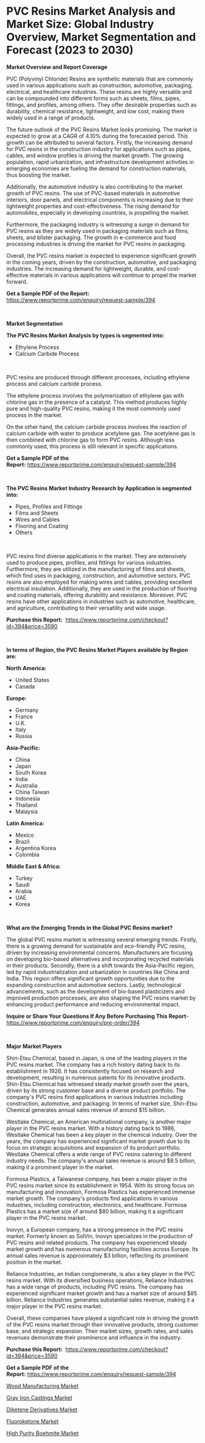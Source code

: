 <p><h1>PVC Resins Market Analysis and Market Size: Global Industry Overview, Market Segmentation and Forecast (2023 to 2030)</h1></p><p><strong>Market Overview and Report Coverage</strong></p>
<p><p>PVC (Polyvinyl Chloride) Resins are synthetic materials that are commonly used in various applications such as construction, automotive, packaging, electrical, and healthcare industries. These resins are highly versatile and can be compounded into different forms such as sheets, films, pipes, fittings, and profiles, among others. They offer desirable properties such as durability, chemical resistance, lightweight, and low cost, making them widely used in a range of products.</p><p>The future outlook of the PVC Resins Market looks promising. The market is expected to grow at a CAGR of 4.10% during the forecasted period. This growth can be attributed to several factors. Firstly, the increasing demand for PVC resins in the construction industry for applications such as pipes, cables, and window profiles is driving the market growth. The growing population, rapid urbanization, and infrastructure development activities in emerging economies are fueling the demand for construction materials, thus boosting the market.</p><p>Additionally, the automotive industry is also contributing to the market growth of PVC resins. The use of PVC-based materials in automotive interiors, door panels, and electrical components is increasing due to their lightweight properties and cost-effectiveness. The rising demand for automobiles, especially in developing countries, is propelling the market.</p><p>Furthermore, the packaging industry is witnessing a surge in demand for PVC resins as they are widely used in packaging materials such as films, sheets, and blister packaging. The growth in e-commerce and food processing industries is driving the market for PVC resins in packaging.</p><p>Overall, the PVC resins market is expected to experience significant growth in the coming years, driven by the construction, automotive, and packaging industries. The increasing demand for lightweight, durable, and cost-effective materials in various applications will continue to propel the market forward.</p></p>
<p><strong>Get a Sample PDF of the Report:</strong> <a href="https://www.reportprime.com/enquiry/request-sample/394">https://www.reportprime.com/enquiry/request-sample/394</a></p>
<p>&nbsp;</p>
<p><strong>Market Segmentation</strong></p>
<p><strong>The PVC Resins Market Analysis by types is segmented into:</strong></p>
<p><ul><li>Ethylene Process</li><li>Calcium Carbide Process</li></ul></p>
<p>&nbsp;</p>
<p><p>PVC resins are produced through different processes, including ethylene process and calcium carbide process. </p><p>The ethylene process involves the polymerization of ethylene gas with chlorine gas in the presence of a catalyst. This method produces highly pure and high-quality PVC resins, making it the most commonly used process in the market.</p><p>On the other hand, the calcium carbide process involves the reaction of calcium carbide with water to produce acetylene gas. The acetylene gas is then combined with chlorine gas to form PVC resins. Although less commonly used, this process is still relevant in specific applications.</p></p>
<p><strong>Get a Sample PDF of the Report:</strong>&nbsp;<a href="https://www.reportprime.com/enquiry/request-sample/394">https://www.reportprime.com/enquiry/request-sample/394</a></p>
<p>&nbsp;</p>
<p><strong>The PVC Resins Market Industry Research by Application is segmented into:</strong></p>
<p><ul><li>Pipes, Profiles and Fittings</li><li>Films and Sheets</li><li>Wires and Cables</li><li>Flooring and Coating</li><li>Others</li></ul></p>
<p>&nbsp;</p>
<p><p>PVC resins find diverse applications in the market. They are extensively used to produce pipes, profiles, and fittings for various industries. Furthermore, they are utilized in the manufacturing of films and sheets, which find uses in packaging, construction, and automotive sectors. PVC resins are also employed for making wires and cables, providing excellent electrical insulation. Additionally, they are used in the production of flooring and coating materials, offering durability and resistance. Moreover, PVC resins have other applications in industries such as automotive, healthcare, and agriculture, contributing to their versatility and wide usage.</p></p>
<p><strong>Purchase this Report:</strong>&nbsp; <a href="https://www.reportprime.com/checkout?id=394&price=3590">https://www.reportprime.com/checkout?id=394&price=3590</a></p>
<p>&nbsp;</p>
<p><strong>In terms of Region, the PVC Resins Market Players available by Region are:</strong></p>
<p>
    <p> <strong> North America: </strong>
        <ul>
            <li>United States</li>
            <li>Canada</li>
        </ul>
        </p> 
    <p> <strong> Europe: </strong>
        <ul>
            <li>Germany</li>
            <li>France</li>
            <li>U.K.</li>
            <li>Italy</li>
            <li>Russia</li>
        </ul>
        </p> 
    <p> <strong> Asia-Pacific: </strong>
        <ul>
            <li>China</li>
            <li>Japan</li>
            <li>South Korea</li>
            <li>India</li>
            <li>Australia</li>
            <li>China Taiwan</li>
            <li>Indonesia</li>
            <li>Thailand</li>
            <li>Malaysia</li>
        </ul>
        </p> 
    <p> <strong> Latin America: </strong>
        <ul>
            <li>Mexico</li>
            <li>Brazil</li>
            <li>Argentina Korea</li>
            <li>Colombia</li>
        </ul>
        </p> 
    <p> <strong> Middle East & Africa: </strong>
        <ul>
            <li>Turkey</li>
            <li>Saudi</li>
            <li>Arabia</li>
            <li>UAE</li>
            <li>Korea</li>
        </ul>
    </p>
    </p>
<p>&nbsp;</p>
<p><strong>What are the Emerging Trends in the Global PVC Resins market?</strong></p>
<p><p>The global PVC resins market is witnessing several emerging trends. Firstly, there is a growing demand for sustainable and eco-friendly PVC resins, driven by increasing environmental concerns. Manufacturers are focusing on developing bio-based alternatives and incorporating recycled materials in their products. Secondly, there is a shift towards the Asia-Pacific region, led by rapid industrialization and urbanization in countries like China and India. This region offers significant growth opportunities due to the expanding construction and automotive sectors. Lastly, technological advancements, such as the development of bio-based plasticizers and improved production processes, are also shaping the PVC resins market by enhancing product performance and reducing environmental impact.</p></p>
<p><strong>Inquire or Share Your Questions If Any Before Purchasing This Report</strong>- <a href="https://www.reportprime.com/enquiry/pre-order/394">https://www.reportprime.com/enquiry/pre-order/394</a></p>
<p>&nbsp;</p>
<p><strong>Major Market Players</strong></p>
<p><p>Shin-Etsu Chemical, based in Japan, is one of the leading players in the PVC resins market. The company has a rich history dating back to its establishment in 1926. It has consistently focused on research and development, resulting in numerous patents for its innovative products. Shin-Etsu Chemical has witnessed steady market growth over the years, driven by its strong customer base and a diverse product portfolio. The company's PVC resins find applications in various industries including construction, automotive, and packaging. In terms of market size, Shin-Etsu Chemical generates annual sales revenue of around $15 billion.</p><p>Westlake Chemical, an American multinational company, is another major player in the PVC resins market. With a history dating back to 1986, Westlake Chemical has been a key player in the chemical industry. Over the years, the company has experienced significant market growth due to its focus on strategic acquisitions and expansion of its product portfolio. Westlake Chemical offers a wide range of PVC resins catering to different industry needs. The company's annual sales revenue is around $8.5 billion, making it a prominent player in the market.</p><p>Formosa Plastics, a Taiwanese company, has been a major player in the PVC resins market since its establishment in 1954. With its strong focus on manufacturing and innovation, Formosa Plastics has experienced immense market growth. The company's products find applications in various industries, including construction, electronics, and healthcare. Formosa Plastics has a market size of around $80 billion, making it a significant player in the PVC resins market.</p><p>Inovyn, a European company, has a strong presence in the PVC resins market. Formerly known as SolVin, Inovyn specializes in the production of PVC resins and related products. The company has experienced steady market growth and has numerous manufacturing facilities across Europe. Its annual sales revenue is approximately $3 billion, reflecting its prominent position in the market.</p><p>Reliance Industries, an Indian conglomerate, is also a key player in the PVC resins market. With its diversified business operations, Reliance Industries has a wide range of products, including PVC resins. The company has experienced significant market growth and has a market size of around $85 billion. Reliance Industries generates substantial sales revenue, making it a major player in the PVC resins market.</p><p>Overall, these companies have played a significant role in driving the growth of the PVC resins market through their innovative products, strong customer base, and strategic expansion. Their market sizes, growth rates, and sales revenues demonstrate their prominence and influence in the industry.</p></p>
<p><strong>Purchase this Report:</strong>&nbsp;&nbsp;<a href="https://www.reportprime.com/checkout?id=394&price=3590">https://www.reportprime.com/checkout?id=394&price=3590</a></p>
<p></p>
<p><strong>Get a Sample PDF of the Report:</strong>&nbsp;<a href="https://www.reportprime.com/enquiry/request-sample/394">https://www.reportprime.com/enquiry/request-sample/394</a></p>
<p><p><a href="https://github.com/rahu1503/Market-Research-Report-List-1/blob/main/wood-manufacturing-market.md">Wood Manufacturing Market</a></p><p><a href="https://github.com/rahu1501/Market-Research-Report-List-1/blob/main/gray-iron-castings-market.md">Gray Iron Castings Market</a></p><p><a href="https://github.com/rahu1502/Market-Research-Report-List-1/blob/main/diketene-derivatives-market.md">Diketene Derivatives Market</a></p><p><a href="https://github.com/rahu1506/Market-Research-Report-List-1/blob/main/fluoroketone-market.md">Fluoroketone Market</a></p><p><a href="https://github.com/rahu1505/Market-Research-Report-List-1/blob/main/high-purity-boehmite-market.md">High Purity Boehmite Market</a></p></p>